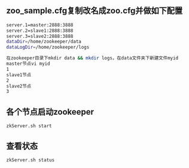 ## zoo_sample.cfg复制改名成zoo.cfg并做如下配置

```bash
server.1=master:2888:3888
server.2=slave1:2888:3888
server.3=slave2:2888:3888
dataDir=/home/zookeeper/data
dataLogDir=/home/zookeeper/logs
```

```bash
在zookeeper目录下mkdir data && mkdir logs，在data文件夹下新建文件myid
master节点vi myid
1
slave1节点
2
slave2节点
3
```

## 各个节点启动zookeeper

`zkServer.sh start`

## 查看状态

`zkServer.sh status`


